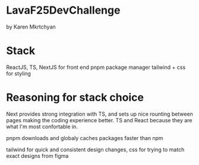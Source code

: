 # LavaF25DevChallenge

by Karen Mkrtchyan

# Stack

ReactJS, TS, NextJS for front end
pnpm package manager
tailwind + css for styling

# Reasoning for stack choice

Next provides strong integration with TS, and sets up nice rounting between pages making the coding experience better. TS and React because they are what I'm most confortable in.

pnpm downloads and globaly caches packages faster than npm

tailwind for quick and consistent design changes, css for trying to match exact designs from figma
